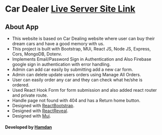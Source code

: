 # Car Dealer [Live Server Site Link](https://hidden-sands-54353.herokuapp.com/)

## About App
 * This website is based on Car Dealing website where user can buy their dream cars and have a good memory with us.
 * This project is built with Bootstrap, MUi, React JS, Node JS, Express, Cors, MongoDB, Dotenv.
 * Implements Email/Password Sign in Authentication and Also Firebase google sign in authentication with error handling.
 * Admin can add car easily by submitting add a new car form.
 * Admin can delete update users orders using Manage All Orders.
 * User can easily order any car and they can check what he/she is ordered.
 * Used React Hook Form for form submission and also added react router and private route.
 * Handle page not found with 404 and has a Return home button.
 * Designed with [ReactBootstrap](https://react-bootstrap.github.io/).
 * Designed with [ReactReveal](https://www.react-reveal.com/).
 * Designed with [Mui](https://mui.com/).

#### Developed by [Hamdan](https://github.com/MrHamdan)